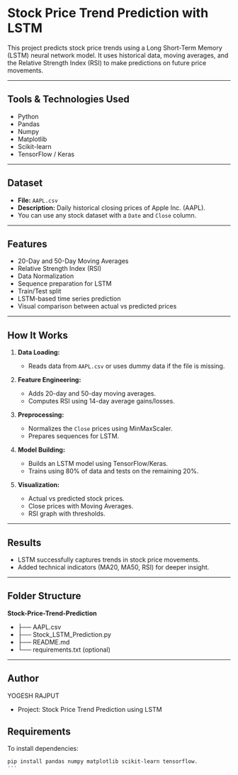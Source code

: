 # Stock Price Trend Prediction with LSTM

This project predicts stock price trends using a Long Short-Term Memory (LSTM) neural network model. It uses historical data, moving averages, and the Relative Strength Index (RSI) to make predictions on future price movements.

---

## Tools & Technologies Used
- Python
- Pandas
- Numpy
- Matplotlib
- Scikit-learn
- TensorFlow / Keras

---

## Dataset
- **File:** `AAPL.csv`
- **Description:** Daily historical closing prices of Apple Inc. (AAPL).
- You can use any stock dataset with a `Date` and `Close` column.

---

## Features
- 20-Day and 50-Day Moving Averages
- Relative Strength Index (RSI)
- Data Normalization
- Sequence preparation for LSTM
- Train/Test split
- LSTM-based time series prediction
- Visual comparison between actual vs predicted prices

---

## How It Works

1. **Data Loading:**
   - Reads data from `AAPL.csv` or uses dummy data if the file is missing.

2. **Feature Engineering:**
   - Adds 20-day and 50-day moving averages.
   - Computes RSI using 14-day average gains/losses.

3. **Preprocessing:**
   - Normalizes the `Close` prices using MinMaxScaler.
   - Prepares sequences for LSTM.

4. **Model Building:**
   - Builds an LSTM model using TensorFlow/Keras.
   - Trains using 80% of data and tests on the remaining 20%.

5. **Visualization:**
   - Actual vs predicted stock prices.
   - Close prices with Moving Averages.
   - RSI graph with thresholds.

---

## Results

- LSTM successfully captures trends in stock price movements.
- Added technical indicators (MA20, MA50, RSI) for deeper insight.

---

## Folder Structure
**Stock-Price-Trend-Prediction**
- ├── AAPL.csv
- ├── Stock_LSTM_Prediction.py
- ├── README.md
- └── requirements.txt (optional)

---

## Author
YOGESH RAJPUT
- Project: Stock Price Trend Prediction using LSTM

## Requirements

To install dependencies:

```bash
pip install pandas numpy matplotlib scikit-learn tensorflow.
'''

